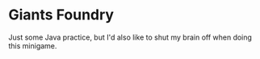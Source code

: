 # Giants Foundry
Just some Java practice, but I'd also like to shut my brain off when doing this minigame.
